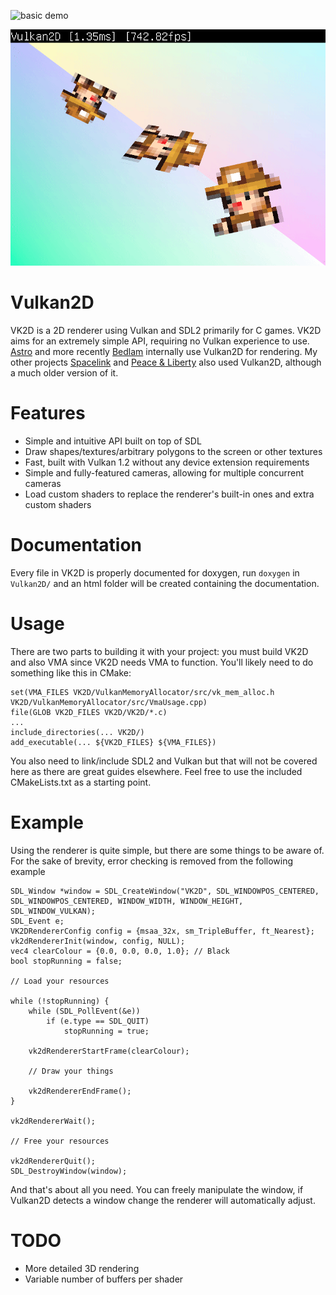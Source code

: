 ![basic demo](https://i.imgur.com/InP0Sou.gif)

![another demo](assets/gif.gif)

Vulkan2D
========
VK2D is a 2D renderer using Vulkan and SDL2 primarily for C games. VK2D aims for an extremely
simple API, requiring no Vulkan experience to use. [Astro](https://github.com/PaoloMazzon/Astro)
and more recently [Bedlam](https://github.com/PaoloMazzon/Bedlam) internally use Vulkan2D for
rendering. My other projects [Spacelink](https://github.com/PaoloMazzon/Spacelink) and
[Peace & Liberty](https://github.com/PaoloMazzon/PeacenLiberty) also used Vulkan2D, although
a much older version of it.

Features
========

 + Simple and intuitive API built on top of SDL
 + Draw shapes/textures/arbitrary polygons to the screen or other textures
 + Fast, built with Vulkan 1.2 without any device extension requirements
 + Simple and fully-featured cameras, allowing for multiple concurrent cameras
 + Load custom shaders to replace the renderer's built-in ones and extra custom shaders

Documentation
=============
Every file in VK2D is properly documented for doxygen, run `doxygen` in `Vulkan2D/` and an html
folder will be created containing the documentation.

Usage
=====
There are two parts to building it with your project: you must build VK2D and also VMA since
VK2D needs VMA to function. You'll likely need to do something like this in CMake:

    set(VMA_FILES VK2D/VulkanMemoryAllocator/src/vk_mem_alloc.h VK2D/VulkanMemoryAllocator/src/VmaUsage.cpp)
    file(GLOB VK2D_FILES VK2D/VK2D/*.c)
    ...
    include_directories(... VK2D/)
    add_executable(... ${VK2D_FILES} ${VMA_FILES})
   
You also need to link/include SDL2 and Vulkan but that will not be covered here as there are 
great guides elsewhere. Feel free to use the included CMakeLists.txt as a starting point.

Example
=======
Using the renderer is quite simple, but there are some things to be aware of. For the sake
of brevity, error checking is removed from the following example

    SDL_Window *window = SDL_CreateWindow("VK2D", SDL_WINDOWPOS_CENTERED, SDL_WINDOWPOS_CENTERED, WINDOW_WIDTH, WINDOW_HEIGHT, SDL_WINDOW_VULKAN);
   	SDL_Event e;
   	VK2DRendererConfig config = {msaa_32x, sm_TripleBuffer, ft_Nearest};
    vk2dRendererInit(window, config, NULL);
    vec4 clearColour = {0.0, 0.0, 0.0, 1.0}; // Black
    bool stopRunning = false;
    
    // Load your resources
    
   	while (!stopRunning) {
   		while (SDL_PollEvent(&e))
   			if (e.type == SDL_QUIT)
   				stopRunning = true;
    
   		vk2dRendererStartFrame(clearColour);
   		
   		// Draw your things
   		
   		vk2dRendererEndFrame();
   	}
    
   	vk2dRendererWait();
   	
   	// Free your resources
   	
   	vk2dRendererQuit();
   	SDL_DestroyWindow(window);

And that's about all you need. You can freely manipulate the window, if Vulkan2D detects
a window change the renderer will automatically adjust.

TODO
====

 + More detailed 3D rendering
 + Variable number of buffers per shader